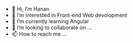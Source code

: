 - 👋 Hi, I’m Hanan
- 👀 I’m interested in Front-end Web devolopment 
- 🌱 I’m currently learning Angular
- 💞️ I’m looking to collaborate on ...
- 📫 How to reach me ...

<!---
Ab-Hanan01/Ab-Hanan01 is a ✨ special ✨ repository because its `README.md` (this file) appears on your GitHub profile.
You can click the Preview link to take a look at your changes.
--->
